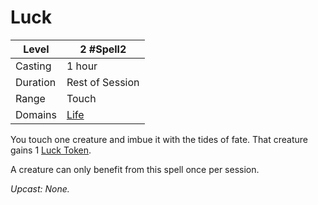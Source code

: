 # Luck

| Level    | 2 #Spell2                                |
| -------- | ---------------------------------------- |
| Casting  | 1 hour                                   |
| Duration | Rest of Session                          |
| Range    | Touch                                    |
| Domains  | [Life](../../../Spell%20Domains/Life.md) |

You touch one creature and imbue it with the tides of fate. That creature gains 1 [Luck Token](../../../../Game%20Procedures/Dice%20Rolls/Luck%20Tokens.md).

A creature can only benefit from this spell once per session.

*Upcast: None.*